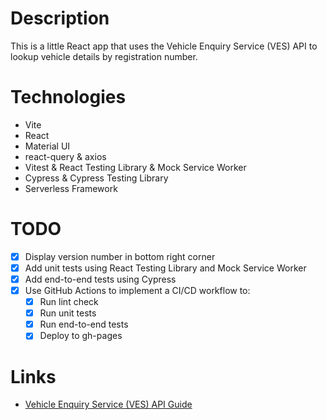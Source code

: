 # Description

This is a little React app that uses the Vehicle Enquiry Service (VES) API to lookup vehicle details by registration number.

# Technologies

* Vite
* React
* Material UI
* react-query & axios
* Vitest & React Testing Library & Mock Service Worker
* Cypress & Cypress Testing Library
* Serverless Framework

# TODO

* [x] Display version number in bottom right corner
* [x] Add unit tests using React Testing Library and Mock Service Worker
* [x] Add end-to-end tests using Cypress
* [x] Use GitHub Actions to implement a CI/CD workflow to:
    * [x] Run lint check
    * [x] Run unit tests
    * [x] Run end-to-end tests
    * [x] Deploy to gh-pages

# Links

* [Vehicle Enquiry Service (VES) API Guide](https://developer-portal.driver-vehicle-licensing.api.gov.uk/apis/vehicle-enquiry-service/vehicle-enquiry-service-description.html#vehicle-enquiry-service-ves-api-guide)
